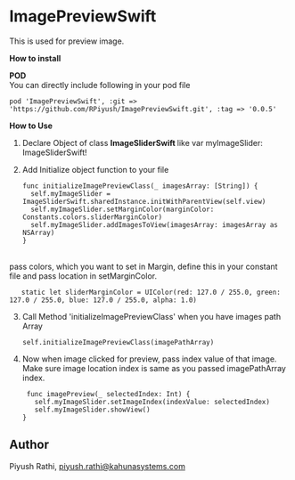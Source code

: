 # ImagePreviewSwift
This is used for preview image.

<b> How to install

POD </b>
<br>You can directly include following in your pod file

    pod 'ImagePreviewSwift', :git => 'https://github.com/RPiyush/ImagePreviewSwift.git', :tag => '0.0.5'
             
<b> How to Use </b>
 
1. Declare Object of class <b>ImageSliderSwift </b> like var myImageSlider: ImageSliderSwift!

2. Add Initialize object function to your file

       func initializeImagePreviewClass(_ imagesArray: [String]) {
         self.myImageSlider = ImageSliderSwift.sharedInstance.initWithParentView(self.view)
         self.myImageSlider.setMarginColor(marginColor: Constants.colors.sliderMarginColor)
         self.myImageSlider.addImagesToView(imagesArray: imagesArray as NSArray)
       }
      
<br> pass colors, which you want to set in Margin, define this in your constant file and pass location in setMarginColor.

       static let sliderMarginColor = UIColor(red: 127.0 / 255.0, green: 127.0 / 255.0, blue: 127.0 / 255.0, alpha: 1.0)

 3. Call Method 'initializeImagePreviewClass' when you have images path Array
 
        self.initializeImagePreviewClass(imagePathArray)
        
 4. Now when image clicked for preview, pass index value of that image. Make sure image location index is same as you passed imagePathArray index.
 
         func imagePreview(_ selectedIndex: Int) {
           self.myImageSlider.setImageIndex(indexValue: selectedIndex)
           self.myImageSlider.showView()
        }


 ## Author
Piyush Rathi, piyush.rathi@kahunasystems.com
